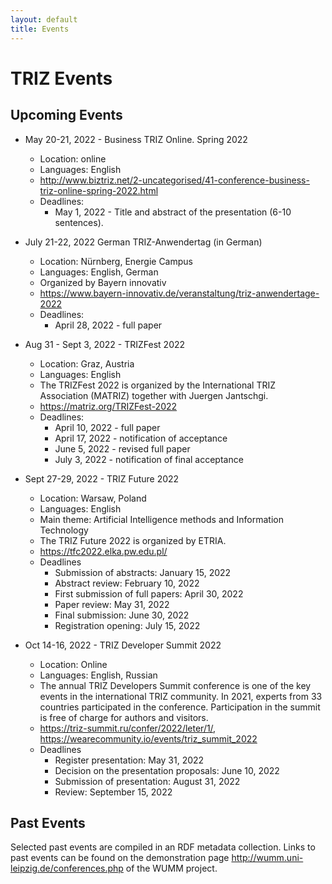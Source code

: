 ```yaml
---
layout: default
title: Events
---
```


# TRIZ Events

## Upcoming Events

* May 20-21, 2022 - Business TRIZ Online. Spring 2022
  - Location: online
  - Languages: English
  - <http://www.biztriz.net/2-uncategorised/41-conference-business-triz-online-spring-2022.html>
  - Deadlines:
    - May 1, 2022 - Title and abstract of the presentation (6-10 sentences).

* July 21-22, 2022 German TRIZ-Anwendertag (in German)
  - Location: Nürnberg, Energie Campus
  - Languages: English, German
  - Organized by Bayern innovativ
  - <https://www.bayern-innovativ.de/veranstaltung/triz-anwendertage-2022>
  - Deadlines:
    - April 28, 2022 - full paper

* Aug 31 - Sept 3, 2022 - TRIZFest 2022
  - Location: Graz, Austria
  - Languages: English
  - The TRIZFest 2022 is organized by the International TRIZ Association
    (MATRIZ) together with Juergen Jantschgi.
  - <https://matriz.org/TRIZFest-2022>
  - Deadlines:
    - April 10, 2022 - full paper
    - April 17, 2022 - notification of acceptance
    - June 5, 2022 - revised full paper
    - July 3, 2022 - notification of final acceptance

* Sept 27-29, 2022 - TRIZ Future 2022
  - Location: Warsaw, Poland
  - Languages: English
  - Main theme: Artificial Intelligence methods and Information Technology
  - The TRIZ Future 2022 is organized by ETRIA.
  - <https://tfc2022.elka.pw.edu.pl/>
  - Deadlines  
    - Submission of abstracts: January 15, 2022
    - Abstract review: February 10, 2022
    - First submission of full papers: April 30, 2022
    - Paper review: May 31, 2022
    - Final submission: June 30, 2022
    - Registration opening: July 15, 2022

* Oct 14-16, 2022 - TRIZ Developer Summit 2022
  - Location: Online
  - Languages: English, Russian
  - The annual TRIZ Developers Summit conference is one of the key events in
    the international TRIZ community. In 2021, experts from 33 countries
    participated in the conference. Participation in the summit is free of
    charge for authors and visitors.
  - <https://triz-summit.ru/confer/2022/leter/1/>,
    <https://wearecommunity.io/events/triz_summit_2022>
  - Deadlines  
    - Register presentation: May 31, 2022
    - Decision on the presentation proposals: June 10, 2022
    - Submission of presentation: August 31, 2022
    - Review: September 15, 2022

## Past Events

Selected past events are compiled in an RDF metadata collection.  Links to
past events can be found on the demonstration page
<http://wumm.uni-leipzig.de/conferences.php> of the WUMM project.

